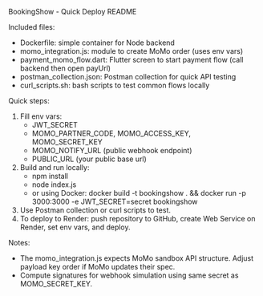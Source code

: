 BookingShow - Quick Deploy README

Included files:
- Dockerfile: simple container for Node backend
- momo_integration.js: module to create MoMo order (uses env vars)
- payment_momo_flow.dart: Flutter screen to start payment flow (call backend then open payUrl)
- postman_collection.json: Postman collection for quick API testing
- curl_scripts.sh: bash scripts to test common flows locally

Quick steps:
1) Fill env vars:
   - JWT_SECRET
   - MOMO_PARTNER_CODE, MOMO_ACCESS_KEY, MOMO_SECRET_KEY
   - MOMO_NOTIFY_URL (public webhook endpoint)
   - PUBLIC_URL (your public base url)
2) Build and run locally:
   - npm install
   - node index.js
   - or using Docker: docker build -t bookingshow . && docker run -p 3000:3000 -e JWT_SECRET=secret bookingshow
3) Use Postman collection or curl scripts to test.
4) To deploy to Render: push repository to GitHub, create Web Service on Render, set env vars, and deploy.

Notes:
- The momo_integration.js expects MoMo sandbox API structure. Adjust payload key order if MoMo updates their spec.
- Compute signatures for webhook simulation using same secret as MOMO_SECRET_KEY.
